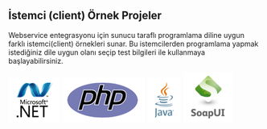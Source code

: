 ## İstemci (client) Örnek Projeler

Webservice entegrasyonu için sunucu taraflı programlama diline uygun farklı istemci(client) örnekleri sunar. Bu istemcilerden programlama yapmak istediğiniz dile uygun olanı seçip test bilgileri ile kullanmaya başlayabilirsiniz.

<a href="https://github.com/izibiz/ws-client-dotnet" target="_blank"><img src="/images/icon_dotnet.png"/></a>
<a href="https://github.com/izibiz/ws-client-php" target="_blank"><img src="/images/icon_php.png"/></a>
<a href="https://github.com/izibiz/ws-client-java" target="_blank"><img src="/images/icon_java.png"/></a>
<a href="https://github.com/izibiz/ws-client-soapui" target="_blank"><img src="/images/icon_soapui.png" height="100" width="100"/></a>
